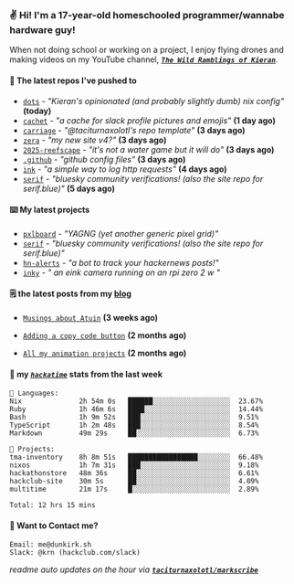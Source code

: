 ### ✌️ Hi! I'm a 17-year-old homeschooled programmer/wannabe hardware guy!

When not doing school or working on a project, I enjoy flying drones and making videos on my YouTube channel, [**_`The Wild Ramblings of Kieran`_**](https://youtube.com/@kieran.rambles).

#### 👷 The latest repos I've pushed to

- [`dots`](https://github.com/taciturnaxolotl/dots) - _"Kieran's opinionated (and probably slightly dumb) nix config"_ **(today)**
- [`cachet`](https://github.com/taciturnaxolotl/cachet) - _"a cache for slack profile pictures and emojis"_ **(1 day ago)**
- [`carriage`](https://github.com/taciturnaxolotl/carriage) - _"@taciturnaxolotl's repo template"_ **(3 days ago)**
- [`zera`](https://github.com/taciturnaxolotl/zera) - _"my new site v4?"_ **(3 days ago)**
- [`2025-reefscape`](https://github.com/df1317/2025-reefscape) - _"it's not a water game but it will do"_ **(3 days ago)**
- [`.github`](https://github.com/taciturnaxolotl/.github) - _"github config files"_ **(3 days ago)**
- [`ink`](https://github.com/taciturnaxolotl/ink) - _"a simple way to log http requests"_ **(4 days ago)**
- [`serif`](https://github.com/taciturnaxolotl/serif) - _"bluesky community verifications! (also the site repo for serif.blue)"_ **(5 days ago)**

#### ⌨️ My latest projects

- [`pxlboard`](https://github.com/taciturnaxolotl/pxlboard) - _"YAGNG (yet another generic pixel grid)"_
- [`serif`](https://github.com/taciturnaxolotl/serif) - _"bluesky community verifications! (also the site repo for serif.blue)"_
- [`hn-alerts`](https://github.com/taciturnaxolotl/hn-alerts) - _"a bot to track your hackernews posts!"_
- [`inky`](https://github.com/taciturnaxolotl/inky) - _" an eink camera running on an rpi zero 2 w "_

#### 🗒️ the latest posts from my [blog](https://dunkirk.sh)

- [`Musings about Atuin`](https://dunkirk.sh/blog/atuin/) **(3 weeks ago)**

- [`Adding a copy code button`](https://dunkirk.sh/blog/adding-a-copy-button/) **(2 months ago)**

- [`All my animation projects`](https://dunkirk.sh/blog/my-animations/) **(2 months ago)**



#### 📡 my [_`hackatime`_](https://waka.hackclub.com) stats from the last week

```text
💾 Languages:
Nix              2h 54m 0s   ██████░░░░░░░░░░░░░░░░░░░  23.67%
Ruby             1h 46m 6s   ████░░░░░░░░░░░░░░░░░░░░░  14.44%
Bash             1h 9m 52s   ███░░░░░░░░░░░░░░░░░░░░░░  9.51%
TypeScript       1h 2m 48s   ███░░░░░░░░░░░░░░░░░░░░░░  8.54%
Markdown         49m 29s     ██░░░░░░░░░░░░░░░░░░░░░░░  6.73%

💼 Projects:
tma-inventory    8h 8m 51s   █████████████████░░░░░░░░  66.48%
nixos            1h 7m 31s   ███░░░░░░░░░░░░░░░░░░░░░░  9.18%
hackathonstore   48m 36s     ██░░░░░░░░░░░░░░░░░░░░░░░  6.61%
hackclub-site    30m 5s      ██░░░░░░░░░░░░░░░░░░░░░░░  4.09%
multitime        21m 17s     █░░░░░░░░░░░░░░░░░░░░░░░░  2.89%

Total: 12 hrs 15 mins
```

#### 📮 Want to Contact me?

```text
Email: me@dunkirk.sh
Slack: @krn (hackclub.com/slack)
```

_readme auto updates on the hour via [**`taciturnaxolotl/markscribe`**](https://github.com/taciturnaxolotl/markscribe)_
